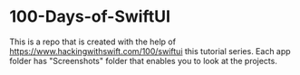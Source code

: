 # 100-Days-of-SwiftUI

This is a repo that is created with the help of https://www.hackingwithswift.com/100/swiftui this tutorial series.
Each app folder has "Screenshots" folder that enables you to look at the projects.
